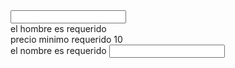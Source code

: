 <!-- 
    El objeto formulario, se crea programaticamente en la clase 
    y se sincrozina con el DOM

    ? import {ReactiveformsModule} from '@angular/form' | en el modulo que trabajemos

    # Validadores del framework
    * min
    * max
    * required
    * email
    * minLength
    * maxLength
    * pattern
-->

<!-- LOGIN -->
<html> 
    <form [formGruop]="form" (ngSubmit)="Submit()">
        <input formControlName="'username'">
        <!-- funcion get para acceder a los errores del formcontrolname -->
        <div *ngIf="form.get('Username).invalid">
            <div *ngIf="form.get('username').getError('required')">el hombre es requerido</div>
            <div *ngIf="username.errors['minPrice']">precio minimo requerido 10</div>
        </div>
         <!-- componente mat error -->
        <mat-error *ngIf="form.get('username').getError('required')">el nombre es requerido</mat-error>
        <input formControlName="'password'">
    </form>
</html>

<script>

// Componente 
import {FormControl,FormGruop } from '@angular/form'
urlPattern = // buscar en la red

// obtengo y creo el tipo de el formulario de la plantilla
form:FormGruop = new FormGruop({
    // modelo o campos del form, null es para el valor cuando se crea/inicia | cada campo es un form control
    // new FormControl('valueInicial', objetoValitador, valitadorFn)
    username: new FormControl(null, [Validators.required,Validators.minLength(5),Validators.maxLength(10)], this.minPrice(10))
    // expresion regular para validar una url
    password:  new FormControl('',[Validators.pattern(this.urlPattern)])
})

contructor(private router: Router){}

onSubmit(){
    if(this.form.valid){
        this.validateLogin(this.form.value)
    }        
}

private validateLogin(user: User){
    if(user.username === 'admin' && user.password === 'admin'){
        this.router.navigate(['']) // rediccion a la ruta principal
    }
}

// validador personalizado de precio minimo | retorna un objeto de tipo ValitadorFn
private minPrice(minPrice:number): ValidatorFn{
    return (control:AbstractControl): {[key:string]: any} | null =>{
        if(control.value !== undefined && control.value <= minPrice){
            return{
                'minPrice': true
            }
        } else {
            return null;
        }
    }
}

// nos suscribimos al cambio de valor del form , o puede ser de un campo
this.userForm.valueChanges
.suscribe(value => console.log(value))
// cambios a nivel de estado
this.userForm.statusChanges
.suscribe(status => console.log(status))
</script>